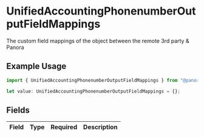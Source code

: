 # UnifiedAccountingPhonenumberOutputFieldMappings

The custom field mappings of the object between the remote 3rd party & Panora

## Example Usage

```typescript
import { UnifiedAccountingPhonenumberOutputFieldMappings } from "@panora/sdk/models/components";

let value: UnifiedAccountingPhonenumberOutputFieldMappings = {};
```

## Fields

| Field       | Type        | Required    | Description |
| ----------- | ----------- | ----------- | ----------- |